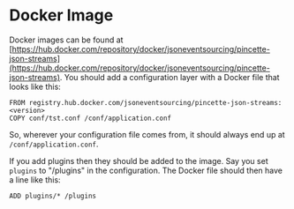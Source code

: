 # Docker Image

Docker images can be found at [https://hub.docker.com/repository/docker/jsoneventsourcing/pincette-json-streams](https://hub.docker.com/repository/docker/jsoneventsourcing/pincette-json-streams). You should add a configuration layer with a Docker file that looks like this:

```
FROM registry.hub.docker.com/jsoneventsourcing/pincette-json-streams:<version>
COPY conf/tst.conf /conf/application.conf
```

So, wherever your configuration file comes from, it should always end up at `/conf/application.conf`.

If you add plugins then they should be added to the image. Say you set `plugins` to "/plugins" in the configuration. The Docker file should then have a line like this:

```
ADD plugins/* /plugins
```

